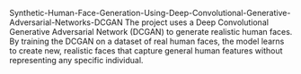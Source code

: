 Synthetic-Human-Face-Generation-Using-Deep-Convolutional-Generative-Adversarial-Networks-DCGAN
The project uses a Deep Convolutional Generative Adversarial Network (DCGAN) to generate realistic human faces. By training the DCGAN on a dataset of real human faces, the model learns to create new, realistic faces that capture general human features without representing any specific individual.
